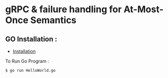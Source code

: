 # gRPC & failure handling for At-Most-Once Semantics

## GO Installation :

* [Installation](https://github.com/6-CSE/HelloWorld/tree/master/Go)

To Run Go Program :
```
$ go run HelloWorld.go 
```